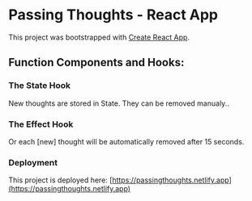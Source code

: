 # Passing Thoughts - React App

This project was bootstrapped with [Create React App](https://github.com/facebook/create-react-app).

## Function Components and Hooks:

### The State Hook

New thoughts are stored in State. They can be removed manualy..

### The Effect Hook

Or each [new] thought will be automatically removed after 15 seconds.

### Deployment

This project is deployed here: [https://passingthoughts.netlify.app](https://passingthoughts.netlify.app)

